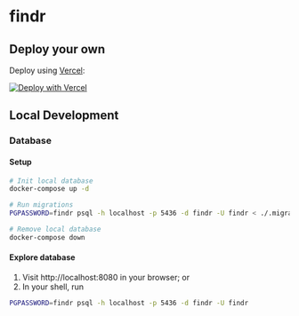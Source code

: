 # findr

## Deploy your own

Deploy using [Vercel](https://vercel.com?utm_source=github&utm_medium=readme&utm_campaign=next-example):

[![Deploy with Vercel](https://vercel.com/button)](https://vercel.com/new/git/external?repository-url=https://https://github.com/hustlelikeaboss/findr-next&project-name=findr-next&repository-name=findr-next)

## Local Development

### Database

#### Setup

```bash
# Init local database
docker-compose up -d

# Run migrations
PGPASSWORD=findr psql -h localhost -p 5436 -d findr -U findr < ./.migrations/001-init.psql

# Remove local database
docker-compose down
```

#### Explore database

1. Visit http://localhost:8080 in your browser; or
2. In your shell, run

```bash
PGPASSWORD=findr psql -h localhost -p 5436 -d findr -U findr
```
